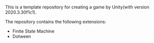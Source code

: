 This is a template repository for creating a game by Unity(with version 2020.3.30f1c1).

The repository contains the following extensions:

- Finite State Machine
- Dotween